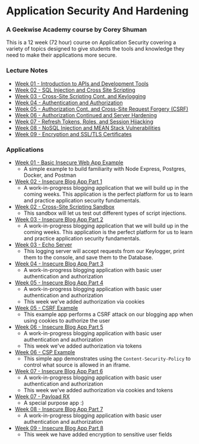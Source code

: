 # Application Security And Hardening
### A Geekwise Academy course by Corey Shuman

This is a 12 week (72 hour) course on Application Security covering a variety of topics designed to give students the tools and knowledge they need to make their applications more secure.

### Lecture Notes
- [Week 01 - Introduction to APIs and Development Tools](./LectureNotes/Week-01)
- [Week 02 - SQL Injection and Cross Site Scripting](./LectureNotes/Week-02)
- [Week 03 - Cross-Site Scripting Cont. and Keylogging](./LectureNotes/Week-03)
- [Week 04 - Authentication and Authorization](./LectureNotes/Week-04)
- [Week 05 - Authorization Cont. and Cross-Site Request Forgery (CSRF)](./LectureNotes/Week-05)
- [Week 06 - Authorization Continued and Server Hardening](./LectureNotes/Week-06)
- [Week 07 - Refresh Tokens, Roles, and Session Hijacking](./LectureNotes/Week-07)
- [Week 08 - NoSQL Injection and MEAN Stack Vulnerabilities](./LectureNotes/Week-08)
- [Week 09 - Encryption and SSL/TLS Certificates](./LectureNotes/Week-09)

### Applications
- [Week 01 - Basic Insecure Web App Example](./Applications/Week-01/01-BasicInsecureWebApp)
  - A simple example to build familiarity with Node Express, Postgres, Docker, and Postman
- [Week 02 - Insecure Blog App Part 1](./Applications/Week-02/01-BasicBlogAppPart01)
  - A work-in-progress blogging application that we will build up in the coming weeks. This application is the perfect platform for us to learn and practice application security fundamentals.
- [Week 02 - Cross-Site Scripting Sandbox](./Applications/Week-02/02-CrossSiteScriptingSandbox)
  - This sandbox will let us test out different types of script injections.
- [Week 03 - Insecure Blog App Part 2](./Applications/Week-03/01-BasicBlogAppPart02)
  - A work-in-progress blogging application that we will build up in the coming weeks. This application is the perfect platform for us to learn and practice application security fundamentals.
- [Week 03 - Echo Server](./Applications/Week-03/02-EchoServer)
  - This logging server will accept requests from our Keylogger, print them to the console, and save them to the Database.
- [Week 04 - Insecure Blog App Part 3](./Applications/Week-04/01-BasicBlogAppPart03)
  - A work-in-progress blogging application with basic user authentication and authorization
- [Week 05 - Insecure Blog App Part 4](./Applications/Week-05/01-BasicBlogAppPart04)
  - A work-in-progress blogging application with basic user authentication and authorization
  - This week we've added authorization via cookies
- [Week 05 - CSRF Example](./Applications/Week-05/02-CSRFExample)
  - This example app performs a CSRF attack on our blogging app when using cookies to authorize the user
- [Week 06 - Insecure Blog App Part 5](./Applications/Week-06/01-BasicBlogAppPart05)
  - A work-in-progress blogging application with basic user authentication and authorization
  - This week we've added authorization via tokens
- [Week 06 - CSP Example](./Applications/Week-06/02-CSPExample)
  - This simple app demonstrates using the `Content-Security-Policy` to control what source is allowed in an iframe.
- [Week 07 - Insecure Blog App Part 6](../../Applications/Week-07/01-BasicBlogAppPart06)
  - A work-in-progress blogging application with basic user authentication and authorization
  - This week we've added authorization via cookies and tokens
- [Week 07 - Payload RX](../../Applications/Week-07/02-PayloadRx)
  - A special purpose app :)
- [Week 08 - Insecure Blog App Part 7](../../Applications/Week-08/01-BasicBlogAppPart07)
  - A work-in-progress blogging application with basic user authentication and authorization
- [Week 09 - Insecure Blog App Part 8](../../Applications/Week-09/01-BasicBlogAppPart08)
  - This week we have added encryption to sensitive user fields